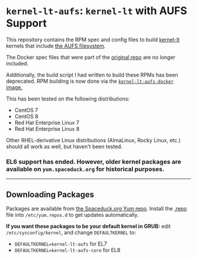 # `kernel-lt-aufs`: `kernel-lt` with AUFS Support

This repository contains the RPM spec and config files to build [kernel-lt](http://elrepo.org/tiki/kernel-lt) kernels that include [the AUFS filesystem](http://aufs.sourceforge.net).

The Docker spec files that were part of the [original repo](https://github.com/sciurus/docker-rhel-rpm.git) are no longer included.

Additionally, the build script I had written to build these RPMs has been deprecated. RPM building is now done via the [`kernel-lt-aufs-docker` image.](https://github.com/bnied/kernel-lt-aufs-docker)

This has been tested on the following distributions:
* CentOS 7
* CentOS 8
* Red Hat Enterprise Linux 7
* Red Hat Enterprise Linux 8

Other RHEL-derivative Linux distributions (AlmaLinux, Rocky Linux, etc.) should all work as well, but haven't been tested.

### EL6 support has ended. However, older kernel packages are available on `yum.spaceduck.org` for historical purposes.

***
## Downloading Packages

Packages are available from [the Spaceduck.org Yum repo](https://yum.spaceduck.org/). Install the [.repo](https://yum.spaceduck.org/kernel-lt-aufs/kernel-lt-aufs.repo) file into `/etc/yum.repos.d` to get updates automatically.

**If you want these packages to be your default kernel in GRUB:** edit `/etc/sysconfig/kernel`, and change `DEFAULTKERNEL` to:
* `DEFAULTKERNEL=kernel-lt-aufs` for EL7
* `DEFAULTKERNEL=kernel-lt-aufs-core` for EL8
